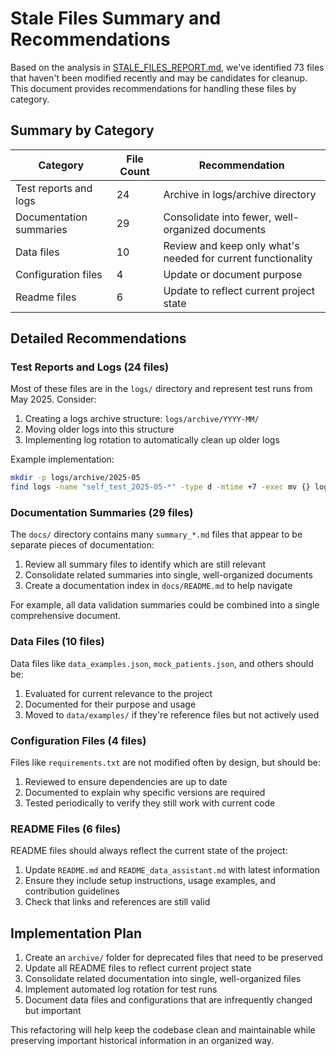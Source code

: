 # Stale Files Summary and Recommendations

Based on the analysis in [STALE_FILES_REPORT.md](./STALE_FILES_REPORT.md), we've identified 73 files that haven't been modified recently and may be candidates for cleanup. This document provides recommendations for handling these files by category.

## Summary by Category

| Category | File Count | Recommendation |
|----------|------------|----------------|
| Test reports and logs | 24 | Archive in logs/archive directory |
| Documentation summaries | 29 | Consolidate into fewer, well-organized documents |
| Data files | 10 | Review and keep only what's needed for current functionality |
| Configuration files | 4 | Update or document purpose |
| Readme files | 6 | Update to reflect current project state |

## Detailed Recommendations

### Test Reports and Logs (24 files)

Most of these files are in the `logs/` directory and represent test runs from May 2025. Consider:

1. Creating a logs archive structure: `logs/archive/YYYY-MM/`
2. Moving older logs into this structure
3. Implementing log rotation to automatically clean up older logs

Example implementation:
```bash
mkdir -p logs/archive/2025-05
find logs -name "self_test_2025-05-*" -type d -mtime +7 -exec mv {} logs/archive/2025-05/ \;
```

### Documentation Summaries (29 files)

The `docs/` directory contains many `summary_*.md` files that appear to be separate pieces of documentation:

1. Review all summary files to identify which are still relevant
2. Consolidate related summaries into single, well-organized documents
3. Create a documentation index in `docs/README.md` to help navigate

For example, all data validation summaries could be combined into a single comprehensive document.

### Data Files (10 files)

Data files like `data_examples.json`, `mock_patients.json`, and others should be:

1. Evaluated for current relevance to the project
2. Documented for their purpose and usage
3. Moved to `data/examples/` if they're reference files but not actively used

### Configuration Files (4 files)

Files like `requirements.txt` are not modified often by design, but should be:

1. Reviewed to ensure dependencies are up to date
2. Documented to explain why specific versions are required
3. Tested periodically to verify they still work with current code

### README Files (6 files)

README files should always reflect the current state of the project:

1. Update `README.md` and `README_data_assistant.md` with latest information
2. Ensure they include setup instructions, usage examples, and contribution guidelines
3. Check that links and references are still valid

## Implementation Plan

1. Create an `archive/` folder for deprecated files that need to be preserved
2. Update all README files to reflect current project state
3. Consolidate related documentation into single, well-organized files
4. Implement automated log rotation for test runs
5. Document data files and configurations that are infrequently changed but important

This refactoring will help keep the codebase clean and maintainable while preserving important historical information in an organized way. 